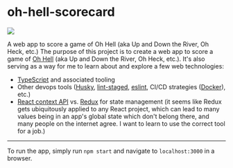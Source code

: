 # oh-hell-scorecard

![](https://github.com/cszczepaniak/oh-hell-scorecard/workflows/Node.js%20CI/badge.svg)

A web app to score a game of Oh Hell (aka Up and Down the River, Oh Heck, etc.)
The purpose of this project is to create a web app to score a game of [Oh Hell](https://www.pagat.com/exact/ohhell.html) (aka Up and Down the River, Oh Heck, etc.). It's also serving as a way for me to learn about and explore a few web technologies:

- [TypeScript](https://www.typescriptlang.org/) and associated tooling
- Other devops tools ([Husky](https://www.npmjs.com/package/husky), [lint-staged](https://github.com/okonet/lint-staged), [eslint](https://eslint.org/), CI/CD strategies ([Docker](https://www.docker.com/)), etc.)
- [React context API](https://reactjs.org/docs/context.html) vs. [Redux](https://redux.js.org/) for state management (it seems like Redux gets ubiquitously applied to any React project, which can lead to many values being in an app's global state which don't belong there, and many people on the internet agree. I want to learn to use the correct tool for a job.)

---

To run the app, simply run `npm start` and navigate to `localhost:3000` in a browser.
